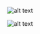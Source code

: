![alt text](https://zapodaj.net/images/157a1e4963eb8.png)

![alt text](https://zapodaj.net/images/d94f5b9cf4ccf.png)
